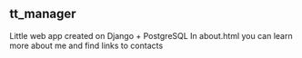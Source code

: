 ## tt_manager
Little web app created on Django + PostgreSQL
In about.html you can learn more about me and find links to contacts
